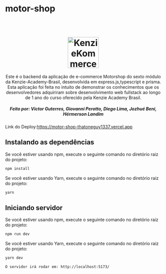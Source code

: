 # motor-shop

<div style="display: inline_block"><br>
<h1 align="center">
  <img alt="KenzieKommerce" title="KenzieKommerce" src="https://kenzie.com.br/_next/image?url=%2Fimages%2Flogo.png&w=640&q=75" width="100px" />
</h1>
  <p align="center">Este é o backend da aplicação de e-commerce Motorshop do sexto módulo da Kenzie-Academy-Brasil, desenvolvida em express.js,typescript e prisma. Esta aplicação
  foi feita no intuito de demonstrar os conhecimentos que os desenvolvedores adquiriram sobre desenvolvimento web fullstack ao longo de 1 ano do curso oferecido
  pela Kenzie Academy Brasil. <p/>
  
  <h5 align="center">Feito por: Victor Guterres, Giovanni Perotto, Diego Lima, Jozhué Beni, Hérmerson Landim </h5>  
</div>

Link do Deploy:https://motor-shop-thatoneguy1337.vercel.app


## Instalando as dependências

Se você estiver usando npm, execute o seguinte comando no diretório raiz do projeto:

```bash
npm install
```

Se você estiver usando Yarn, execute o seguinte comando no diretório raiz do projeto:

```bash
yarn
```

## Iniciando servidor

Se você estiver usando npm, execute o seguinte comando no diretório raiz do projeto:

```bash
npm run dev
```

Se você estiver usando Yarn, execute o seguinte comando no diretório raiz do projeto:

```bash
yarn dev
```

```
O servidor irá rodar em: http://localhost:5173/
```






